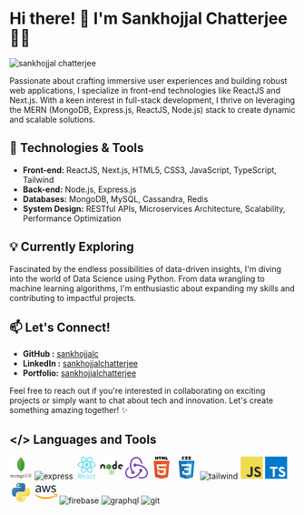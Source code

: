 # Hi there! 👋 I'm Sankhojjal Chatterjee 👨‍💻

<p align="left"> <img src="https://komarev.com/ghpvc/?username=sankhojjalc&color=brightgreen&base=1234&style=for-the-badge" alt="sankhojjal chatterjee" /> </p>

Passionate about crafting immersive user experiences and building robust web applications, I specialize in front-end technologies like ReactJS and Next.js. With a keen interest in full-stack development, I thrive on leveraging the MERN (MongoDB, Express.js, ReactJS, Node.js) stack to create dynamic and scalable solutions.

## 🚀 Technologies & Tools
- **Front-end:** ReactJS, Next.js, HTML5, CSS3, JavaScript, TypeScript, Tailwind
- **Back-end:** Node.js, Express.js
- **Databases:** MongoDB, MySQL, Cassandra, Redis
- **System Design:** RESTful APIs, Microservices Architecture, Scalability, Performance Optimization

## 💡 Currently Exploring
Fascinated by the endless possibilities of data-driven insights, I'm diving into the world of Data Science using Python. From data wrangling to machine learning algorithms, I'm enthusiastic about expanding my skills and contributing to impactful projects.

## 📫 Let's Connect!
- **GitHub :** [sankhojjalc](https://github.com/sankhojjalc)
- **LinkedIn :** [sankhojjalchatterjee](https://www.linkedin.com/in/sankhojjalchatterjee/)
- **Portfolio:** [sankhojjalchatterjee](http://sankhojjal-dev.web.app/)

Feel free to reach out if you're interested in collaborating on exciting projects or simply want to chat about tech and innovation. Let's create something amazing together! ✨

## **</>** Languages and Tools
<p align="left">
<img src="https://raw.githubusercontent.com/devicons/devicon/master/icons/mongodb/mongodb-original-wordmark.svg" alt="mongodb" width="40" height="40"/>
<img src="https://img.icons8.com/ios/50/000000/express-js.png" alt="express" width="40" height="40"/>
<img src="https://raw.githubusercontent.com/devicons/devicon/master/icons/react/react-original-wordmark.svg" alt="react" width="40" height="40"/>
<img src="https://raw.githubusercontent.com/devicons/devicon/master/icons/nodejs/nodejs-original-wordmark.svg" alt="nodejs" width="40" height="40"/>
<img src="https://raw.githubusercontent.com/devicons/devicon/master/icons/redux/redux-original.svg" alt="redux" width="40" height="40"/>
<img src="https://raw.githubusercontent.com/devicons/devicon/master/icons/html5/html5-original-wordmark.svg" alt="html5" width="40" height="40"/>
<img src="https://raw.githubusercontent.com/devicons/devicon/master/icons/css3/css3-original-wordmark.svg" alt="css3" width="40" height="40"/>
<img src="https://www.vectorlogo.zone/logos/tailwindcss/tailwindcss-icon.svg" alt="tailwind" width="40" height="40"/>
<img src="https://raw.githubusercontent.com/devicons/devicon/master/icons/javascript/javascript-original.svg" alt="javascript" width="40" height="40"/>
<img src="https://raw.githubusercontent.com/devicons/devicon/master/icons/typescript/typescript-original.svg" alt="typescript" width="40" height="40"/>
<img src="https://raw.githubusercontent.com/devicons/devicon/master/icons/python/python-original.svg" alt="python" width="40" height="40"/>
<img src="https://raw.githubusercontent.com/devicons/devicon/master/icons/amazonwebservices/amazonwebservices-original-wordmark.svg" alt="aws" width="40" height="40"/>
<img src="https://www.vectorlogo.zone/logos/firebase/firebase-icon.svg" alt="firebase" width="40" height="40"/>
<img src="https://www.vectorlogo.zone/logos/graphql/graphql-icon.svg" alt="graphql" width="40" height="40"/>
<img src="https://www.vectorlogo.zone/logos/git-scm/git-scm-icon.svg" alt="git" width="40" height="40"/>
</p>
